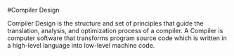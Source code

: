 #Compiler Design

Compiler Design is the structure and set of principles that guide the translation, analysis, and optimization process of a compiler. A Compiler is computer software that transforms program source code which is written in a high-level language into low-level machine code.
